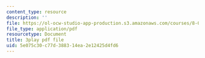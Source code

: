 ```yaml
---
content_type: resource
description: ''
file: https://ol-ocw-studio-app-production.s3.amazonaws.com/courses/8-04-quantum-physics-i-spring-2013/5e075c30c77d388314ea2e12425d4fd6_Oq4OHT4hhJc.pdf
file_type: application/pdf
resourcetype: Document
title: 3play pdf file
uid: 5e075c30-c77d-3883-14ea-2e12425d4fd6
---
```

